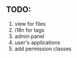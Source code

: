 ## TODO:

1. view for files
2. i18n for tags
3. admin panel
4. user's applications
5. add permission classes